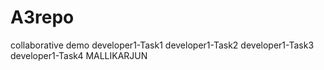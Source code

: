 # A3repo
collaborative demo
developer1-Task1
developer1-Task2
developer1-Task3
developer1-Task4
MALLIKARJUN
